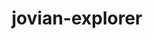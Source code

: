 ---
title: jovian-explorer
github: https://github.com/jovian-explorer
mode: dark
transition: 3s
archetype:
- Minimalistic
---